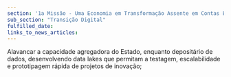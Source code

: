 ```yaml
---
section: '1a Missão - Uma Economia em Transformação Assente em Contas Equilibradas'
sub_section: "Transição Digital"
fulfilled_date:
links_to_news_articles:
---
```


Alavancar a capacidade agregadora do Estado, enquanto depositário de dados, desenvolvendo data lakes que permitam a testagem, escalabilidade e prototipagem rápida de projetos de inovação;
